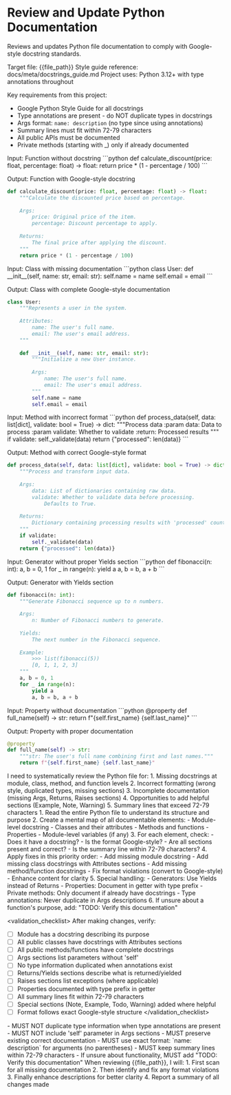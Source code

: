 # Review and Update Python Documentation

Reviews and updates Python file documentation to comply with Google-style docstring standards.

<context>
Target file: {{file_path}}
Style guide reference: docs/meta/docstrings_guide.md
Project uses: Python 3.12+ with type annotations throughout

Key requirements from this project:

- Google Python Style Guide for all docstrings
- Type annotations are present - do NOT duplicate types in docstrings
- Args format: `name: description` (no type since using annotations)
- Summary lines must fit within 72-79 characters
- All public APIs must be documented
- Private methods (starting with _) only if already documented
</context>

<examples>
<example>
Input: Function without docstring
```python
def calculate_discount(price: float, percentage: float) -> float:
    return price * (1 - percentage / 100)
```

Output: Function with Google-style docstring

```python
def calculate_discount(price: float, percentage: float) -> float:
    """Calculate the discounted price based on percentage.
    
    Args:
        price: Original price of the item.
        percentage: Discount percentage to apply.
    
    Returns:
        The final price after applying the discount.
    """
    return price * (1 - percentage / 100)
```

</example>

<example>
Input: Class with missing documentation
```python
class User:
    def __init__(self, name: str, email: str):
        self.name = name
        self.email = email
```

Output: Class with complete Google-style documentation

```python
class User:
    """Represents a user in the system.
    
    Attributes:
        name: The user's full name.
        email: The user's email address.
    """
    
    def __init__(self, name: str, email: str):
        """Initialize a new User instance.
        
        Args:
            name: The user's full name.
            email: The user's email address.
        """
        self.name = name
        self.email = email
```

</example>

<example>
Input: Method with incorrect format
```python
def process_data(self, data: list[dict], validate: bool = True) -> dict:
    """Process data
    :param data: Data to process
    :param validate: Whether to validate
    :return: Processed results
    """
    if validate:
        self._validate(data)
    return {"processed": len(data)}
```

Output: Method with correct Google-style format

```python
def process_data(self, data: list[dict], validate: bool = True) -> dict:
    """Process and transform input data.
    
    Args:
        data: List of dictionaries containing raw data.
        validate: Whether to validate data before processing.
            Defaults to True.
    
    Returns:
        Dictionary containing processing results with 'processed' count.
    """
    if validate:
        self._validate(data)
    return {"processed": len(data)}
```

</example>

<example>
Input: Generator without proper Yields section
```python
def fibonacci(n: int):
    a, b = 0, 1
    for _ in range(n):
        yield a
        a, b = b, a + b
```

Output: Generator with Yields section

```python
def fibonacci(n: int):
    """Generate Fibonacci sequence up to n numbers.
    
    Args:
        n: Number of Fibonacci numbers to generate.
    
    Yields:
        The next number in the Fibonacci sequence.
    
    Example:
        >>> list(fibonacci(5))
        [0, 1, 1, 2, 3]
    """
    a, b = 0, 1
    for _ in range(n):
        yield a
        a, b = b, a + b
```

</example>

<example>
Input: Property without documentation
```python
@property
def full_name(self) -> str:
    return f"{self.first_name} {self.last_name}"
```

Output: Property with proper documentation

```python
@property
def full_name(self) -> str:
    """str: The user's full name combining first and last names."""
    return f"{self.first_name} {self.last_name}"
```

</example>
</examples>

<thinking>
I need to systematically review the Python file for:
1. Missing docstrings at module, class, method, and function levels
2. Incorrect formatting (wrong style, duplicated types, missing sections)
3. Incomplete documentation (missing Args, Returns, Raises sections)
4. Opportunities to add helpful sections (Example, Note, Warning)
5. Summary lines that exceed 72-79 characters
</thinking>

<instructions>
1. Read the entire Python file to understand its structure and purpose
2. Create a mental map of all documentable elements:
   - Module-level docstring
   - Classes and their attributes
   - Methods and functions
   - Properties
   - Module-level variables (if any)
3. For each element, check:
   - Does it have a docstring?
   - Is the format Google-style?
   - Are all sections present and correct?
   - Is the summary line within 72-79 characters?
4. Apply fixes in this priority order:
   - Add missing module docstring
   - Add missing class docstrings with Attributes sections
   - Add missing method/function docstrings
   - Fix format violations (convert to Google-style)
   - Enhance content for clarity
5. Special handling:
   - Generators: Use Yields instead of Returns
   - Properties: Document in getter with type prefix
   - Private methods: Only document if already have docstrings
   - Type annotations: Never duplicate in Args descriptions
6. If unsure about a function's purpose, add: "TODO: Verify this documentation"
</instructions>

<validation_checklist>
After making changes, verify:

- [ ] Module has a docstring describing its purpose
- [ ] All public classes have docstrings with Attributes sections
- [ ] All public methods/functions have complete docstrings
- [ ] Args sections list parameters without 'self'
- [ ] No type information duplicated when annotations exist
- [ ] Returns/Yields sections describe what is returned/yielded
- [ ] Raises sections list exceptions (where applicable)
- [ ] Properties documented with type prefix in getter
- [ ] All summary lines fit within 72-79 characters
- [ ] Special sections (Note, Example, Todo, Warning) added where helpful
- [ ] Format follows exact Google-style structure
</validation_checklist>

<constraints>
- MUST NOT duplicate type information when type annotations are present
- MUST NOT include 'self' parameter in Args sections
- MUST preserve existing correct documentation
- MUST use exact format: `name: description` for arguments (no parentheses)
- MUST keep summary lines within 72-79 characters
- If unsure about functionality, MUST add "TODO: Verify this documentation"
</constraints>

<answer>
When reviewing {{file_path}}, I will:
1. First scan for all missing documentation
2. Then identify and fix any format violations
3. Finally enhance descriptions for better clarity
4. Report a summary of all changes made
</answer>
